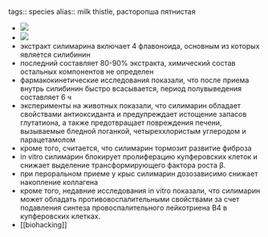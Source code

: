 tags:: species
alias:: milk thistle, расторопша пятнистая

- ![](https://peach-geographical-bat-397.mypinata.cloud/ipfs/QmVyrEhtK18fr7Bx32VwWoZZ8JWdc5TdC4JSPytrTtPQL9)
- ![](https://peach-geographical-bat-397.mypinata.cloud/ipfs/QmZ74D4QxPLYHqcj3FvQWk4sJGxjkV6XYhj2LxuEt4mHza)
- экстракт силимарина включает 4 флавоноида, основным из которых является силибинин
- последний составляет 80-90% экстракта, химический состав остальных компонентов не определен
- фармакокинетические исследования показали, что после приема внутрь силибинин быстро всасывается, период полувыведения составляет 6 ч
- эксперименты на животных показали, что силимарин обладает свойствами антиоксиданта и предупреждает истощение запасов глутатиона, а также предотвращает повреждения печени, вызываемые бледной поганкой, четыреххлористым углеродом и парацетамолом
- кроме того, считается, что силимарин тормозит развитие фиброза
- in vitro силимарин блокирует пролиферацию купферовских клеток и снижает выделение трансформирующего фактора роста β.
- при пероральном приеме у крыс силимарин дозозависимо снижает накопление коллагена
- кроме того, недавние исследования in vitro показали, что силимарин может обладать противовоспалительными свойствами за счет подавления синтеза провоспалительного лейкотриена В4 в купферовских клетках.
- [[biohacking]]